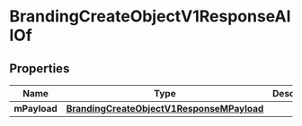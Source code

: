 

# BrandingCreateObjectV1ResponseAllOf


## Properties

| Name | Type | Description | Notes |
|------------ | ------------- | ------------- | -------------|
|**mPayload** | [**BrandingCreateObjectV1ResponseMPayload**](BrandingCreateObjectV1ResponseMPayload.md) |  |  |



